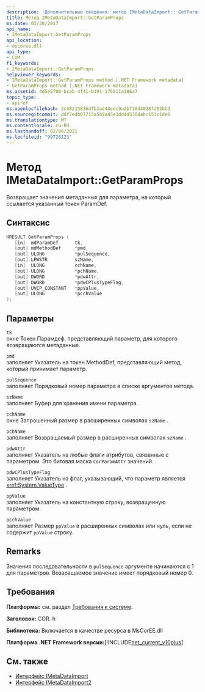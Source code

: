 ```yaml
---
description: 'Дополнительные сведения: метод IMetaDataImport:: GetParamProps'
title: Метод IMetaDataImport::GetParamProps
ms.date: 03/30/2017
api_name:
- IMetaDataImport.GetParamProps
api_location:
- mscoree.dll
api_type:
- COM
f1_keywords:
- IMetaDataImport::GetParamProps
helpviewer_keywords:
- IMetaDataImport::GetParamProps method [.NET Framework metadata]
- GetParamProps method [.NET Framework metadata]
ms.assetid: 4d5e5f00-bcab-4f41-b191-176511a186a7
topic_type:
- apiref
ms.openlocfilehash: 2c48215836dfb3ae44edc9a2bf10d4028fd82bb3
ms.sourcegitcommit: ddf7edb67715a5b9a45e3dd44536dabc153c1de0
ms.translationtype: MT
ms.contentlocale: ru-RU
ms.lasthandoff: 02/06/2021
ms.locfileid: "99728123"
---
```

# <a name="imetadataimportgetparamprops-method"></a>Метод IMetaDataImport::GetParamProps

Возвращает значения метаданных для параметра, на который ссылается указанный токен ParamDef.  
  
## <a name="syntax"></a>Синтаксис  
  
```cpp  
HRESULT GetParamProps (  
   [in]  mdParamDef      tk,  
   [out] mdMethodDef     *pmd,  
   [out] ULONG           *pulSequence,  
   [out] LPWSTR          szName,  
   [in]  ULONG           cchName,  
   [out] ULONG           *pchName,  
   [out] DWORD           *pdwAttr,  
   [out] DWORD           *pdwCPlusTypeFlag,  
   [out] UVCP_CONSTANT   *ppValue,  
   [out] ULONG           *pcchValue  
);  
```  
  
## <a name="parameters"></a>Параметры  

 `tk`  
 окне Токен Парамдеф, представляющий параметр, для которого возвращаются метаданные.  
  
 `pmd`  
 заполняет Указатель на токен MethodDef, представляющий метод, который принимает параметр.  
  
 `pulSequence`  
 заполняет Порядковый номер параметра в списке аргументов метода.  
  
 `szName`  
 заполняет Буфер для хранения имени параметра.  
  
 `cchName`  
 окне Запрошенный размер в расширенных символах `szName` .  
  
 `pchName`  
 заполняет Возвращаемый размер в расширенных символах `szName` .  
  
 `pdwAttr`  
 заполняет Указатель на любые флаги атрибутов, связанные с параметром. Это битовая маска `CorParamAttr` значений.  
  
 `pdwCPlusTypeFlag`  
 заполняет Указатель на флаг, указывающий, что параметр является <xref:System.ValueType> .  
  
 `ppValue`  
 заполняет Указатель на константную строку, возвращенную параметром.  
  
 `pcchValue`  
 заполняет Размер `ppValue` в расширенных символах или нуль, если не содержит `ppValue` строку.  
  
## <a name="remarks"></a>Remarks

Значения последовательности в `pulSequence` аргументе начинаются с 1 для параметров. Возвращаемое значение имеет порядковый номер 0.

## <a name="requirements"></a>Требования  

 **Платформы:** см. раздел [Требования к системе](../../get-started/system-requirements.md).  
  
 **Заголовок:** COR. h  
  
 **Библиотека:** Включается в качестве ресурса в MsCorEE.dll  
  
 **Платформа .NET Framework версии:**[!INCLUDE[net_current_v10plus](../../../../includes/net-current-v10plus-md.md)]  
  
## <a name="see-also"></a>См. также

- [Интерфейс IMetaDataImport](imetadataimport-interface.md)
- [Интерфейс IMetaDataImport2](imetadataimport2-interface.md)
